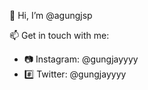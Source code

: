 👋 Hi, I’m @agungjsp

📫 Get in touch with me:
- 📷 Instagram: @gungjayyyy
- #️⃣ Twitter: @gungjayyyy

<!---
agungjsp/agungjsp is a ✨ special ✨ repository because its `README.md` (this file) appears on your GitHub profile.
You can click the Preview link to take a look at your changes.
--->
